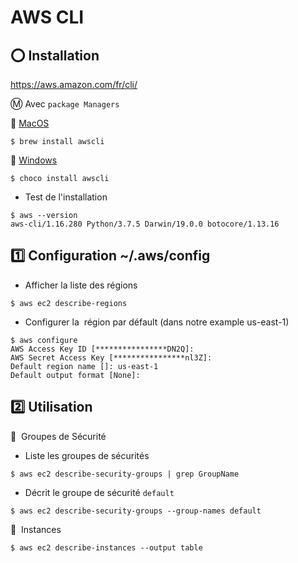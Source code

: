 # AWS CLI

## :o: Installation

https://aws.amazon.com/fr/cli/

:m: Avec `package Managers`

:pushpin: [MacOS](https://formulae.brew.sh/formula/awscli)

```
$ brew install awscli
```

:pushpin: [Windows](https://chocolatey.org/packages/awscli)

```
$ choco install awscli
```

* Test de l'installation

```
$ aws --version
aws-cli/1.16.280 Python/3.7.5 Darwin/19.0.0 botocore/1.13.16
```

## :one: Configuration ~/.aws/config

* Afficher la liste des régions

```
$ aws ec2 describe-regions
```

* Configurer la  région par défault (dans notre example us-east-1)

```
$ aws configure
AWS Access Key ID [****************DN2Q]: 
AWS Secret Access Key [****************nl3Z]: 
Default region name []: us-east-1
Default output format [None]:
```

## :two: Utilisation

:pushpin:  Groupes de Sécurité

* Liste les groupes de sécurités

```
$ aws ec2 describe-security-groups | grep GroupName
```

* Décrit le groupe de sécurité `default`

```
$ aws ec2 describe-security-groups --group-names default
```

:pushpin:  Instances

```
$ aws ec2 describe-instances --output table
```

